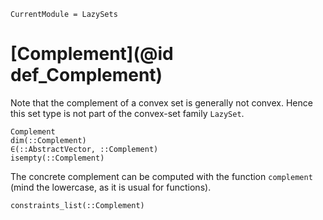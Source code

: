 ```@meta
CurrentModule = LazySets
```

# [Complement](@id def_Complement)

Note that the complement of a convex set is generally not convex.
Hence this set type is not part of the convex-set family `LazySet`.

```@docs
Complement
dim(::Complement)
∈(::AbstractVector, ::Complement)
isempty(::Complement)
```

The concrete complement can be computed with the function `complement` (mind the lowercase,
as it is usual for functions).

```@docs
constraints_list(::Complement)
```
